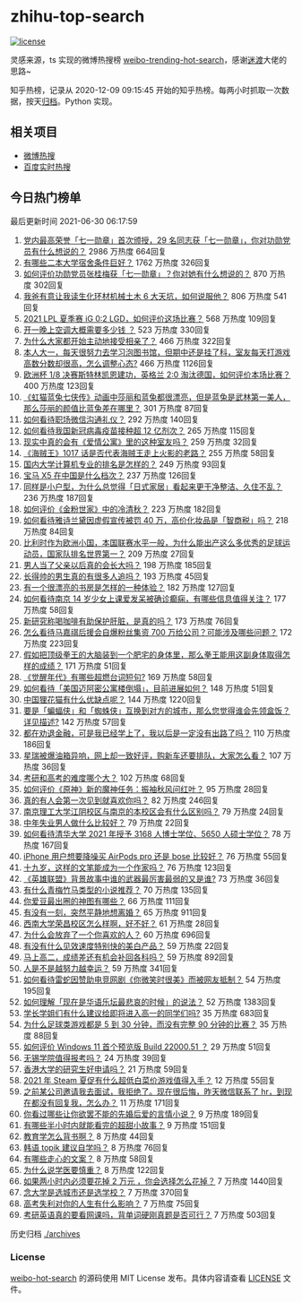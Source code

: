 # zhihu-top-search

[![license](https://img.shields.io/github/license/Arrackisarookie/zhihu-top-search)](https://github.com/Arrackisarookie/zhihu-top-search/blob/master/LICENSE)

灵感来源，ts 实现的微博热搜榜 [weibo-trending-hot-search](https://github.com/justjavac/weibo-trending-hot-search)，感谢[迷渡](https://github.com/justjavac)大佬的思路~

知乎热榜，记录从 2020-12-09 09:15:45 开始的知乎热榜。每两小时抓取一次数据，按天[归档](./archives)。Python 实现。

## 相关项目
+ [微博热搜](https://github.com/Arrackisarookie/weibo-hot-search)
+ [百度实时热搜](https://github.com/Arrackisarookie/baidu-hot-search)

## 今日热门榜单

<!-- Rank Begin -->

最后更新时间 2021-06-30 06:17:59

1. [党内最高荣誉「七一勋章」首次颁授，29 名同志获「七一勋章」，你对功勋党员有什么想说的？](https://www.zhihu.com/question/468683456) 2986 万热度 664回复
1. [有哪些二本大学宿舍条件巨好？](https://www.zhihu.com/question/374028292) 1762 万热度 326回复
1. [如何评价功勋党员张桂梅获「七一勋章」？你对她有什么想说的？](https://www.zhihu.com/question/468714113) 870 万热度 302回复
1. [我爸有意让我读生化环材机械土木 6 大天坑，如何说服他？](https://www.zhihu.com/question/468659467) 806 万热度 541回复
1. [2021 LPL 夏季赛 iG 0:2 LGD，如何评价这场比赛？](https://www.zhihu.com/question/468845366) 568 万热度 109回复
1. [开一晚上空调大概需要多少钱 ？](https://www.zhihu.com/question/30844890) 523 万热度 330回复
1. [为什么大家都开始主动地接受相亲了？](https://www.zhihu.com/question/455245266) 466 万热度 322回复
1. [本人大一，每天很努力去学习泡图书馆，但期中还是挂了科，室友每天打游戏高数分数却很高，怎么调整心态?](https://www.zhihu.com/question/355894234) 466 万热度 1126回复
1. [欧洲杯 1/8 决赛斯特林凯恩建功，英格兰 2:0 淘汰德国，如何评价本场比赛？](https://www.zhihu.com/question/468932254) 400 万热度 123回复
1. [《虹猫蓝兔七侠传》动画中莎丽和蓝兔都很漂亮，但是蓝兔是武林第一美人，那么莎丽的颜值比蓝兔差在哪里？](https://www.zhihu.com/question/457762212) 301 万热度 87回复
1. [如何看待职场微信沟通礼仪？](https://www.zhihu.com/question/467777965) 292 万热度 140回复
1. [如何看待我国新冠病毒疫苗接种超 12 亿剂次？](https://www.zhihu.com/question/468800069) 265 万热度 115回复
1. [现实中真的会有《爱情公寓》里的这种室友吗？](https://www.zhihu.com/question/465045658) 259 万热度 32回复
1. [《海贼王》1017 话是否代表海贼王走上火影的老路？](https://www.zhihu.com/question/468180174) 255 万热度 58回复
1. [国内大学计算机专业的排名是怎样的？](https://www.zhihu.com/question/19825429) 249 万热度 93回复
1. [宝马 X5 在中国是什么档次？](https://www.zhihu.com/question/458266368) 237 万热度 126回复
1. [同样是小户型，为什么总觉得「日式家居」看起来更干净整洁、久住不乱？](https://www.zhihu.com/question/456011068) 236 万热度 187回复
1. [如何评价《金粉世家》中的冷清秋？](https://www.zhihu.com/question/30038693) 223 万热度 182回复
1. [如何看待雅诗兰黛因虚假宣传被罚 40 万，高价化妆品是「智商税」吗？](https://www.zhihu.com/question/468588693) 218 万热度 84回复
1. [比利时作为欧洲小国，本国联赛水平一般，为什么能出产这么多优秀的足球运动员，国家队排名世界第一？](https://www.zhihu.com/question/466590026) 209 万热度 27回复
1. [男人当了父亲以后真的会长大吗？](https://www.zhihu.com/question/440051636) 198 万热度 185回复
1. [长得帅的男生真的有很多人追吗？](https://www.zhihu.com/question/466307046) 193 万热度 45回复
1. [有一个很漂亮的书房是怎样的一种体验？](https://www.zhihu.com/question/37664691) 182 万热度 127回复
1. [如何看待南京 14 岁少女上课爱发呆被确诊癫痫，有哪些信息值得关注？](https://www.zhihu.com/question/468699123) 177 万热度 58回复
1. [新研究称喝咖啡有助保护肝脏，是真的吗？](https://www.zhihu.com/question/468425699) 173 万热度 76回复
1. [怎么看待马嘉祺后援会自爆粉丝集资 700 万给公司？可能涉及哪些问题？](https://www.zhihu.com/question/468354788) 172 万热度 223回复
1. [假如把顶级拳王的大脑装到一个肥宅的身体里，那么拳王能用这副身体取得怎样的成绩？](https://www.zhihu.com/question/464880108) 171 万热度 51回复
1. [《觉醒年代》有哪些超燃台词短句?](https://www.zhihu.com/question/463340352) 169 万热度 58回复
1. [如何看待「美国迈阿密公寓楼倒塌」，目前进展如何？](https://www.zhihu.com/question/467307206) 148 万热度 51回复
1. [中国狸花猫有什么优缺点呢？](https://www.zhihu.com/question/49379992) 144 万热度 1220回复
1. [要是「蝙蝠侠」和「蜘蛛侠」互换到对方的城市，那么您觉得谁会先领盒饭？详见描述?](https://www.zhihu.com/question/462783033) 142 万热度 57回复
1. [都在劝退金融，可是我已经学上了，我以后是一定没有出路了吗？](https://www.zhihu.com/question/446100938) 110 万热度 186回复
1. [星瑞被爆油箱异响，网上却一致好评，购新车还要排队，大家怎么看？](https://www.zhihu.com/question/468572924) 107 万热度 36回复
1. [考研和高考的难度哪个大？](https://www.zhihu.com/question/267738677) 102 万热度 68回复
1. [如何评价《原神》新的魔神任务：振袖秋风问红叶？](https://www.zhihu.com/question/468664015) 95 万热度 28回复
1. [真的有人会第一次见到就喜欢你吗？](https://www.zhihu.com/question/466085183) 82 万热度 246回复
1. [南京理工大学江阴校区与南京的本校区会有什么区别吗？](https://www.zhihu.com/question/368151829) 79 万热度 24回复
1. [中年失业男人做什么比较好？](https://www.zhihu.com/question/466372244) 79 万热度 22回复
1. [如何看待清华大学 2021 年授予 3168 人博士学位、5650 人硕士学位？](https://www.zhihu.com/question/468084761) 78 万热度 167回复
1. [iPhone 用户想要降噪买 AirPods pro 还是 bose 比较好？](https://www.zhihu.com/question/448041273) 76 万热度 55回复
1. [十九岁，这样的文笔能成为一个作家吗？](https://www.zhihu.com/question/460213886) 76 万热度 123回复
1. [《英雄联盟》背景故事中谁的武器最厉害最弱的又是谁?](https://www.zhihu.com/question/368290147) 73 万热度 36回复
1. [有什么青梅竹马类型的小说推荐？](https://www.zhihu.com/question/266632758) 70 万热度 135回复
1. [你爱豆最出圈的神图有哪些？](https://www.zhihu.com/question/463522733) 66 万热度 111回复
1. [有没有一刻，突然平静地想离婚？](https://www.zhihu.com/question/315066488) 65 万热度 911回复
1. [西南大学荣昌校区怎么样啊，好不好？](https://www.zhihu.com/question/407567862) 61 万热度 28回复
1. [为什么会放弃了一个你喜欢的人？](https://www.zhihu.com/question/466910224) 60 万热度 696回复
1. [有没有什么见效速度特别快的美白产品？](https://www.zhihu.com/question/467016005) 59 万热度 22回复
1. [马上高二，成绩差还有机会补回各科吗？](https://www.zhihu.com/question/463520978) 59 万热度 892回复
1. [人是不是越努力越幸运？](https://www.zhihu.com/question/461176920) 59 万热度 341回复
1. [如何看待雷蛇因赞助电竞网剧《你微笑时很美》而被网友抵制？](https://www.zhihu.com/question/468432056) 54 万热度 195回复
1. [如何理解「现在是华语乐坛最悲哀的时候」的说法？](https://www.zhihu.com/question/358590192) 52 万热度 1383回复
1. [学长学姐们有什么建议给即将进入高一的同学们吗?](https://www.zhihu.com/question/281737071) 35 万热度 683回复
1. [为什么足球类游戏都是 5 到 30 分钟，而没有完整 90 分钟的比赛？](https://www.zhihu.com/question/24892260) 35 万热度 88回复
1. [如何评价 Windows 11 首个预览版 Build 22000.51 ？](https://www.zhihu.com/question/468659107) 29 万热度 51回复
1. [无锡学院值得报考吗？](https://www.zhihu.com/question/466950853) 24 万热度 39回复
1. [香港大学的研究生好申请吗？](https://www.zhihu.com/question/22632391) 21 万热度 59回复
1. [2021 年 Steam 夏促有什么超低白菜价游戏值得入手？](https://www.zhihu.com/question/467846705) 12 万热度 55回复
1. [之前某公司邀请我去面试，我拒绝了。现在很后悔，昨天微信联系了 hr，到现在都没有回复我，怎么办？](https://www.zhihu.com/question/458631006) 11 万热度 171回复
1. [你看过哪些让你欲罢不能的先婚后爱的言情小说？](https://www.zhihu.com/question/346921290) 9 万热度 189回复
1. [有哪些半小时内就能看完的超甜小故事？](https://www.zhihu.com/question/443425789) 9 万热度 151回复
1. [教育学怎么背书啊？](https://www.zhihu.com/question/462842524) 8 万热度 44回复
1. [韩语 topik 建议自学吗？](https://www.zhihu.com/question/307658531) 8 万热度 76回复
1. [有哪些走心的文案？](https://www.zhihu.com/question/462263149) 8 万热度 58回复
1. [为什么说学医要慎重？](https://www.zhihu.com/question/319882036) 8 万热度 122回复
1. [如果两小时内必须要花掉 2 万元 ，你会选择怎么花掉？](https://www.zhihu.com/question/467133296) 7 万热度 1440回复
1. [念大学是选城市还是选学校？](https://www.zhihu.com/question/47876709) 7 万热度 370回复
1. [高考失利对你的人生有什么影响？](https://www.zhihu.com/question/20876925) 7 万热度 75回复
1. [考研英语真的要看网课吗，背单词硬刚真题是否可行？](https://www.zhihu.com/question/376186399) 7 万热度 503回复
<!-- Rank End -->

历史归档 [./archives](./archives)

### License

[weibo-hot-search](https://github.com/Arrackisarookie/zhihu-top-search) 的源码使用 MIT License 发布。具体内容请查看 [LICENSE](./LICENSE) 文件。
